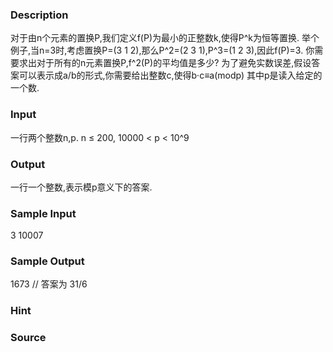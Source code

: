 
### Description
对于由n个元素的置换P,我们定义f(P)为最小的正整数k,使得P^k为恒等置换.
举个例子,当n=3时,考虑置换P=(3 1 2),那么P^2=(2 3 1),P^3=(1 2 3),因此f(P)=3.
你需要求出对于所有的n元素置换P,f^2(P)的平均值是多少?
为了避免实数误差,假设答案可以表示成a/b的形式,你需要给出整数c,使得b·c≡a(modp)
其中p是读入给定的一个数.



### Input
一行两个整数n,p.
n ≤ 200, 10000 < p < 10^9


### Output
一行一个整数,表示模p意义下的答案.


### Sample Input
3 10007
### Sample Output
1673
// 答案为 31/6
### Hint

### Source
